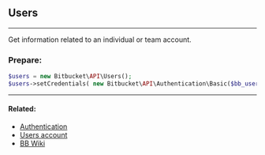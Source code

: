 ## Users

----
Get information related to an individual or team account.

### Prepare:
```php
$users = new Bitbucket\API\Users();
$users->setCredentials( new Bitbucket\API\Authentication\Basic($bb_user, $bb_pass) );
```

----

#### Related:
  * [Authentication](authentication.md)
  * [Users account](users/account.md)
  * [BB Wiki](https://confluence.atlassian.com/display/BITBUCKET/users+Endpoint)
